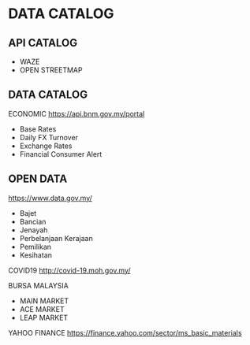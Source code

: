# DATA CATALOG

## API CATALOG
- WAZE
- OPEN STREETMAP

## DATA CATALOG

ECONOMIC 
https://api.bnm.gov.my/portal
- Base Rates
- Daily FX Turnover
- Exchange Rates
- Financial Consumer Alert

## OPEN DATA
https://www.data.gov.my/
- Bajet
- Bancian
- Jenayah
- Perbelanjaan Kerajaan
- Pemilikan
- Kesihatan

COVID19
http://covid-19.moh.gov.my/

BURSA MALAYSIA
- MAIN MARKET
- ACE MARKET
- LEAP MARKET


YAHOO FINANCE
https://finance.yahoo.com/sector/ms_basic_materials



